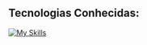 ## Tecnologias Conhecidas:

[![My Skills](https://skillicons.dev/icons?i=aws,docker,postgres,mongodb,redis,prisma,nginx,nodejs,nest,express,postman,react,next,angular,tailwind,js,ts,bash,linux,windows,html,css,git,vscode,vim,vercel,netlify)](https://skillicons.dev)      

